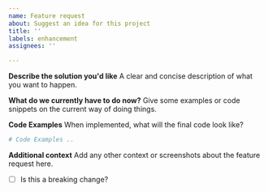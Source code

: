 ```yaml
---
name: Feature request
about: Suggest an idea for this project
title: ''
labels: enhancement
assignees: ''

---
```


**Describe the solution you'd like**
A clear and concise description of what you want to happen.

**What do we currently have to do now?** 
Give some examples or code snippets on the current way of doing things.

**Code Examples** 
When implemented, what will the final code look like?

```python
# Code Examples ..
```

**Additional context**
Add any other context or screenshots about the feature request here.

- [ ] Is this a breaking change?
